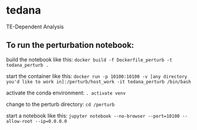 # tedana
TE-Dependent Analysis

## To run the perturbation notebook:

build the notebook like this:
`docker build -f Dockerfile_perturb -t tedana_perturb .`

start the container like this:
`docker run -p 10100:10100 -v [any directory you'd like to work in]:/perturb/host_work -it tedana_perturb /bin/bash`

activate the conda environment:
`. activate venv`

change to the perturb directory:
`cd /perturb`

start a notebook like this:
`jupyter notebook --no-browser --port=10100 --allow-root --ip=0.0.0.0`
